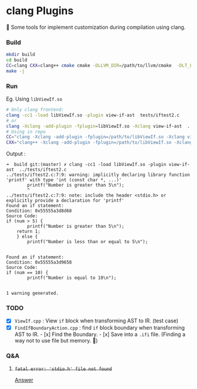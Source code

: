 # clang Plugins

🔨 Some tools for implement customization during compilation using clang.

### Build

```bash
mkdir build
cd build
CC=clang CXX=clang++ cmake cmake -DLLVM_DIR=/path/to/llvm/cmake  -DLT_LLVM_INSTALL_DIR=/path/to/llvm/ -DCMAKE_EXPORT_COMPILE_COMMANDS=ON ..
make -j
```

### Run

Eg. Using `libViewIf.so`

```bash
# Only clang frontend:
clang -cc1 -load libViewIf.so -plugin view-if-ast  tests/iftest2.c
# or
clang -Xclang -add-plugin -fplugin=libViewIf.so -Xclang view-if-ast  ../tests/iftest2.c -o iftest2
# Using in repo
CC="clang -Xclang -add-plugin -fplugin=/path/to/libViewIf.so -Xclang view-if-ast"
CXX="clang++ -Xclang -add-plugin -fplugin=/path/to/libViewIf.so -Xclang view-if-ast"
```

Output :
```
➜  build git:(master) ✗ clang -cc1 -load libViewIf.so -plugin view-if-ast  ../tests/iftest2.c
../tests/iftest2.c:7:9: warning: implicitly declaring library function 'printf' with type 'int (const char *, ...)'
        printf("Number is greater than 5\n");
        ^
../tests/iftest2.c:7:9: note: include the header <stdio.h> or explicitly provide a declaration for 'printf'
Found an if statement:
Condition: 0x55555a3d8d68
Source Code:
if (num > 5) {
        printf("Number is greater than 5\n");
	return 1;
    } else {
        printf("Number is less than or equal to 5\n");


Found an if statement:
Condition: 0x55555a3d9658
Source Code:
if (num == 10) {
        printf("Number is equal to 10\n");


1 warning generated.
```

### TODO

- [x] `ViewIf.cpp` : View `if` block when transforming AST to IR. (test case)
- [x] `FindIfBoundaryAction.cpp` : find `if` block boundary when transforming AST to IR.
        - [x] Find the Boundary.
        - [x] Save into a `.ifi` file. (Finding a way not to use file but memory. 🚧)
 
### Q&A

1. ~~`fatal error: 'stdio.h' file not found`~~

    [Answer](https://clang.llvm.org/docs/FAQ.html#i-run-clang-cc1-and-get-weird-errors-about-missing-headers)




